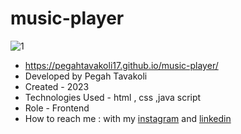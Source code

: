 # music-player
![1](https://github.com/pegahTavakoli17/music-player/assets/127181529/1fc35225-2234-41b6-9675-efbffe147b48)
-  https://pegahtavakoli17.github.io/music-player/
-  Developed by Pegah Tavakoli
-  Created - 2023
-  Technologies Used - html , css ,java script
-  Role - Frontend
- How to reach me : with my [instagram](https://www.instagram.com/pegah_tavakoli_web/) and [linkedin](https://www.linkedin.com/in/pegahtavakoli/)
